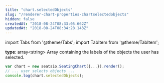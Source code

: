```yaml
---
title: "chart.selectedObjects"
slug: "/renderer-chart-properties-chartselectedobjects"
hidden: false
createdAt: "2018-08-24T08:33:05.662Z"
updatedAt: "2018-08-24T08:34:28.143Z"
---
```


import Tabs from '@theme/Tabs';
import TabItem from '@theme/TabItem';

**type**: array&lt;string&gt;
Array containing the labels of the objects the user has selected.

```javascript
var chart = new seatsio.SeatingChart({...}).render();
// ... user selects objects ...
console.log(chart.selectedObjects);

```

